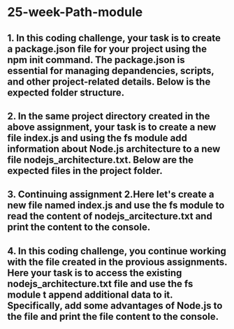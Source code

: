 # 25-week-Path-module

## 1. In this coding challenge, your task is to create a package.json file for your project using the npm init command. The package.json is essential for managing depandencies, scripts, and other project-related details. Below is the expected folder structure.

 ## 2. In the same project directory created in the above assignment, your task is to create a new file index.js and using the fs module add information about Node.js architecture to a new file nodejs_architecture.txt. Below are the expected files in the project folder.

 ## 3. Continuing assignment 2.Here let's create a new file named index.js and use the fs module to read the content of nodejs_arcitecture.txt and print the content to the console.

## 4. In this coding challenge, you continue working with the file created in the provious assignments. Here your task is to access the existing nodejs_architecture.txt file and use the fs module t append additional data to it. Specifically, add some advantages of Node.js to the file and print the file content to the console.

